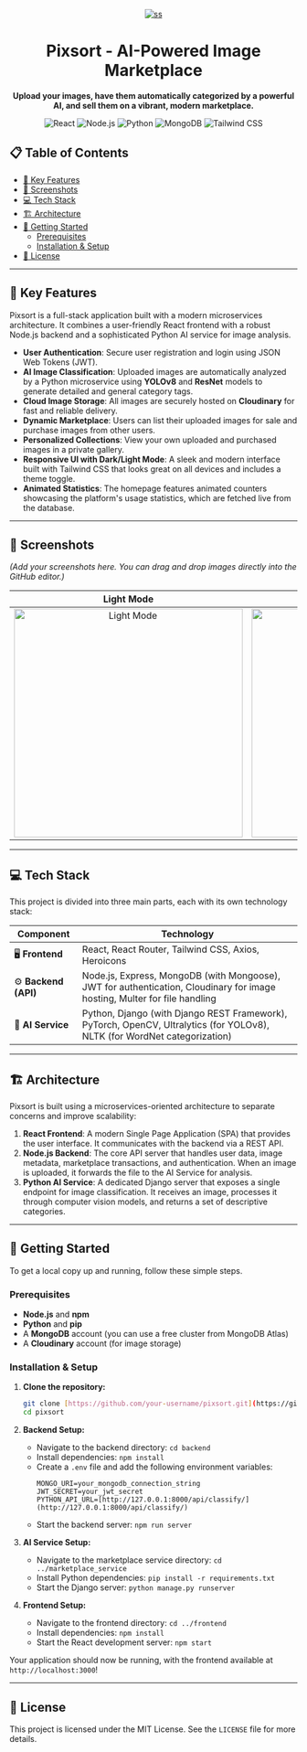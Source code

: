 <p align="center">
  <a href="https://ibb.co/Ld70rtcY"><img src="https://i.ibb.co/Ld70rtcY/ss.png" alt="ss" border="0"></a>
</p>

<h1 align="center">Pixsort - AI-Powered Image Marketplace</h1>

<p align="center">
  <strong>Upload your images, have them automatically categorized by a powerful AI, and sell them on a vibrant, modern marketplace.</strong>
</p>

<p align="center">
    <img src="https://img.shields.io/badge/React-20232A?style=for-the-badge&logo=react&logoColor=61DAFB" alt="React">
    <img src="https://img.shields.io/badge/Node.js-339933?style=for-the-badge&logo=nodedotjs&logoColor=white" alt="Node.js">
    <img src="https://img.shields.io/badge/Python-3776AB?style=for-the-badge&logo=python&logoColor=white" alt="Python">
    <img src="https://img.shields.io/badge/MongoDB-4EA94B?style=for-the-badge&logo=mongodb&logoColor=white" alt="MongoDB">
    <img src="https://img.shields.io/badge/Tailwind_CSS-38B2AC?style=for-the-badge&logo=tailwindcss&logoColor=white" alt="Tailwind CSS">
</p>

## 📋 Table of Contents

- [🌟 Key Features](#-key-features)
- [📸 Screenshots](#-screenshots)
- [💻 Tech Stack](#-tech-stack)
- [🏗️ Architecture](#️-architecture)
- [🚀 Getting Started](#-getting-started)
  - [Prerequisites](#prerequisites)
  - [Installation & Setup](#installation--setup)
- [📜 License](#-license)

---

## 🌟 Key Features

Pixsort is a full-stack application built with a modern microservices architecture. It combines a user-friendly React frontend with a robust Node.js backend and a sophisticated Python AI service for image analysis.

-   **User Authentication**: Secure user registration and login using JSON Web Tokens (JWT).
-   **AI Image Classification**: Uploaded images are automatically analyzed by a Python microservice using **YOLOv8** and **ResNet** models to generate detailed and general category tags.
-   **Cloud Image Storage**: All images are securely hosted on **Cloudinary** for fast and reliable delivery.
-   **Dynamic Marketplace**: Users can list their uploaded images for sale and purchase images from other users.
-   **Personalized Collections**: View your own uploaded and purchased images in a private gallery.
-   **Responsive UI with Dark/Light Mode**: A sleek and modern interface built with Tailwind CSS that looks great on all devices and includes a theme toggle.
-   **Animated Statistics**: The homepage features animated counters showcasing the platform's usage statistics, which are fetched live from the database.

---

## 📸 Screenshots

*(Add your screenshots here. You can drag and drop images directly into the GitHub editor.)*

| Light Mode | Dark Mode |
| :---: | :---: |
| <img src="https://i.imgur.com/your_light_mode_screenshot.png" alt="Light Mode" width="400"> | <img src="https://i.imgur.com/your_dark_mode_screenshot.png" alt="Dark Mode" width="400"> |

---

## 💻 Tech Stack

This project is divided into three main parts, each with its own technology stack:

| **Component** | **Technology** |
| --------------------- | ------------------------------------------------------------------------------------------------------------------------------------------- |
| 🖥️ **Frontend** | React, React Router, Tailwind CSS, Axios, Heroicons                                                                                         |
| ⚙️ **Backend (API)** | Node.js, Express, MongoDB (with Mongoose), JWT for authentication, Cloudinary for image hosting, Multer for file handling                     |
| 🧠 **AI Service** | Python, Django (with Django REST Framework), PyTorch, OpenCV, Ultralytics (for YOLOv8), NLTK (for WordNet categorization)                      |

---

## 🏗️ Architecture

Pixsort is built using a microservices-oriented architecture to separate concerns and improve scalability:

1.  **React Frontend**: A modern Single Page Application (SPA) that provides the user interface. It communicates with the backend via a REST API.
2.  **Node.js Backend**: The core API server that handles user data, image metadata, marketplace transactions, and authentication. When an image is uploaded, it forwards the file to the AI Service for analysis.
3.  **Python AI Service**: A dedicated Django server that exposes a single endpoint for image classification. It receives an image, processes it through computer vision models, and returns a set of descriptive categories.

---

## 🚀 Getting Started

To get a local copy up and running, follow these simple steps.

### Prerequisites

-   **Node.js** and **npm**
-   **Python** and **pip**
-   A **MongoDB** account (you can use a free cluster from MongoDB Atlas)
-   A **Cloudinary** account (for image storage)

### Installation & Setup

1.  **Clone the repository:**
    ```sh
    git clone [https://github.com/your-username/pixsort.git](https://github.com/your-username/pixsort.git)
    cd pixsort
    ```

2.  **Backend Setup:**
    -   Navigate to the backend directory: `cd backend`
    -   Install dependencies: `npm install`
    -   Create a `.env` file and add the following environment variables:
        ```env
        MONGO_URI=your_mongodb_connection_string
        JWT_SECRET=your_jwt_secret
        PYTHON_API_URL=[http://127.0.0.1:8000/api/classify/](http://127.0.0.1:8000/api/classify/)
        ```
    -   Start the backend server: `npm run server`

3.  **AI Service Setup:**
    -   Navigate to the marketplace service directory: `cd ../marketplace_service`
    -   Install Python dependencies: `pip install -r requirements.txt`
    -   Start the Django server: `python manage.py runserver`

4.  **Frontend Setup:**
    -   Navigate to the frontend directory: `cd ../frontend`
    -   Install dependencies: `npm install`
    -   Start the React development server: `npm start`

Your application should now be running, with the frontend available at `http://localhost:3000`!

---

## 📜 License

This project is licensed under the MIT License. See the `LICENSE` file for more details.

